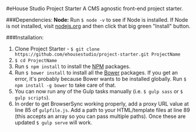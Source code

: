 #eHouse Studio Project Starter
A CMS agnostic front-end project starter.

###Dependencies:
**Node:** Run `$ node -v` to see if Node is installed. If Node is not installed, visit [nodejs.org](http://nodejs.org) and then click that big green "Install" button.

###Installation:
1. Clone Project Starter - `$ git clone https://github.com/ehousestudio/project-starter.git ProjectName`
2. `$ cd ProjectName`
3. Run `$ npm install` to install the [NPM](https://www.npmjs.com/) packages.
4. Run `$ bower install` to install all the [Bower](http://bower.io/) packages. If you get an error, it's probably because Bower wants to be installed globally. Run `$ npm install -g bower` to take care of that.
5. You can now run any of the Gulp tasks manually (i.e. `$ gulp sass` or `$ gulp scripts`).
6. In order to get BrowserSync working properly, add a proxy URL value at line 85 of `gulpfile.js`. Add a path to your HTML/template files at line 89 (this accepts an array so you can pass multiple paths). Once these are updated `$ gulp serve` will work.
